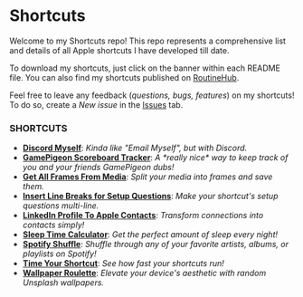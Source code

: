 # Shortcuts
Welcome to my Shortcuts repo! This repo represents a comprehensive list and details of all Apple shortcuts I have developed till date.

To download my shortcuts, just click on the banner within each README file. You can also find my shortcuts published on [RoutineHub](https://routinehub.co/user/MrJeevs).

Feel free to leave any feedback (*questions, bugs, features*) on my shortcuts! To do so, create a *New issue* in the [Issues](https://github.com/mrjeevs/Shortcuts/issues) tab.

### SHORTCUTS
- **[Discord Myself](https://github.com/mrjeevs/Shortcuts/tree/main/DiscordMyself)**: *Kinda like "Email Myself", but with Discord.*
- **[GamePigeon Scoreboard Tracker](https://github.com/mrjeevs/Shortcuts/tree/main/GamePigeonScoreboardTracker)**: *A \*really nice\* way to keep track of you and your friends GamePigeon dubs!*
- **[Get All Frames From Media](https://github.com/mrjeevs/Shortcuts/tree/main/GetAllFramesFromMedia)**: *Split your media into frames and save them.*
- **[Insert Line Breaks for Setup Questions](https://github.com/mrjeevs/Shortcuts/tree/main/InsertLineBreaksForSetupQuestions)**: *Make your shortcut's setup questions multi-line.*
- **[LinkedIn Profile To Apple Contacts](https://github.com/mrjeevs/Shortcuts/tree/main/LinkedInProfileToAppleContacts)**: *Transform connections into contacts simply!*
- **[Sleep Time Calculator](https://github.com/mrjeevs/Shortcuts/tree/main/SleepTimeCalculator)**: *Get the perfect amount of sleep every night!*
- **[Spotify Shuffle](https://github.com/mrjeevs/Shortcuts/tree/main/SpotifyShuffle)**: *Shuffle through any of your favorite artists, albums, or playlists on Spotify!*
- **[Time Your Shortcut](https://github.com/mrjeevs/Shortcuts/tree/main/TimeYourShortcut)**: *See how fast your shortcuts run!*
- **[Wallpaper Roulette](https://github.com/mrjeevs/Shortcuts/tree/main/WallpaperRoulette)**: *Elevate your device's aesthetic with random Unsplash wallpapers.*
